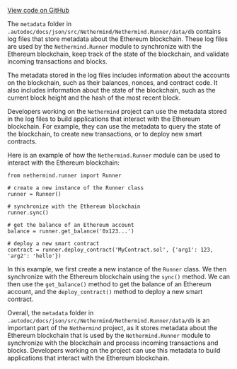 [View code on GitHub](https://github.com/nethermindeth/nethermind/son/src/Nethermind/Nethermind.Runner/data/db)

The `metadata` folder in `.autodoc/docs/json/src/Nethermind/Nethermind.Runner/data/db` contains log files that store metadata about the Ethereum blockchain. These log files are used by the `Nethermind.Runner` module to synchronize with the Ethereum blockchain, keep track of the state of the blockchain, and validate incoming transactions and blocks.

The metadata stored in the log files includes information about the accounts on the blockchain, such as their balances, nonces, and contract code. It also includes information about the state of the blockchain, such as the current block height and the hash of the most recent block.

Developers working on the `Nethermind` project can use the metadata stored in the log files to build applications that interact with the Ethereum blockchain. For example, they can use the metadata to query the state of the blockchain, to create new transactions, or to deploy new smart contracts.

Here is an example of how the `Nethermind.Runner` module can be used to interact with the Ethereum blockchain:

```
from nethermind.runner import Runner

# create a new instance of the Runner class
runner = Runner()

# synchronize with the Ethereum blockchain
runner.sync()

# get the balance of an Ethereum account
balance = runner.get_balance('0x123...')

# deploy a new smart contract
contract = runner.deploy_contract('MyContract.sol', {'arg1': 123, 'arg2': 'hello'})
```

In this example, we first create a new instance of the `Runner` class. We then synchronize with the Ethereum blockchain using the `sync()` method. We can then use the `get_balance()` method to get the balance of an Ethereum account, and the `deploy_contract()` method to deploy a new smart contract.

Overall, the `metadata` folder in `.autodoc/docs/json/src/Nethermind/Nethermind.Runner/data/db` is an important part of the `Nethermind` project, as it stores metadata about the Ethereum blockchain that is used by the `Nethermind.Runner` module to synchronize with the blockchain and process incoming transactions and blocks. Developers working on the project can use this metadata to build applications that interact with the Ethereum blockchain.
